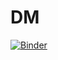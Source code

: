 # DM
[![Binder](https://mybinder.org/badge_logo.svg)](https://mybinder.org/v2/gh/GaraChayma/DM/HEAD)
